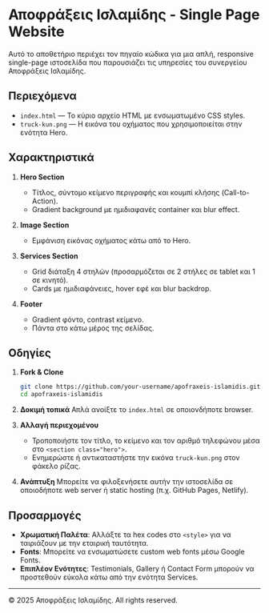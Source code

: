 # Αποφράξεις Ισλαμίδης - Single Page Website

Αυτό το αποθετήριο περιέχει τον πηγαίο κώδικα για μια απλή, responsive single-page ιστοσελίδα που παρουσιάζει τις υπηρεσίες του συνεργείου Αποφράξεις Ισλαμίδης.

## Περιεχόμενα

* `index.html` — Το κύριο αρχείο HTML με ενσωματωμένο CSS styles.
* `truck-kun.png` — Η εικόνα του οχήματος που χρησιμοποιείται στην ενότητα Hero.

## Χαρακτηριστικά

1. **Hero Section**

   * Τίτλος, σύντομο κείμενο περιγραφής και κουμπί κλήσης (Call-to-Action).
   * Gradient background με ημιδιαφανές container και blur effect.

2. **Image Section**

   * Εμφάνιση εικόνας οχήματος κάτω από το Hero.

3. **Services Section**

   * Grid διάταξη 4 στηλών (προσαρμόζεται σε 2 στήλες σε tablet και 1 σε κινητό).
   * Cards με ημιδιαφάνειες, hover εφέ και blur backdrop.

4. **Footer**

   * Gradient φόντο, contrast κείμενο.
   * Πάντα στο κάτω μέρος της σελίδας.

## Οδηγίες

1. **Fork & Clone**

   ```bash
   git clone https://github.com/your-username/apofraxeis-islamidis.git
   cd apofraxeis-islamidis
   ```

2. **Δοκιμή τοπικά**
   Απλά ανοίξτε το `index.html` σε οποιονδήποτε browser.

3. **Αλλαγή περιεχομένου**

   * Τροποποιήστε τον τίτλο, το κείμενο και τον αριθμό τηλεφώνου μέσα στο `<section class="hero">`.
   * Ενημερώστε ή αντικαταστήστε την εικόνα `truck-kun.png` στον φάκελο ρίζας.

4. **Ανάπτυξη**
   Μπορείτε να φιλοξενήσετε αυτήν την ιστοσελίδα σε οποιοδήποτε web server ή static hosting (π.χ. GitHub Pages, Netlify).

## Προσαρμογές

* **Χρωματική Παλέτα**: Αλλάξτε τα hex codes στο `<style>` για να ταιριάζουν με την εταιρική ταυτότητα.
* **Fonts**: Μπορείτε να ενσωματώσετε custom web fonts μέσω Google Fonts.
* **Επιπλέον Ενότητες**: Testimonials, Gallery ή Contact Form μπορούν να προστεθούν εύκολα κάτω από την ενότητα Services.

---

© 2025 Αποφράξεις Ισλαμίδης. All rights reserved.
